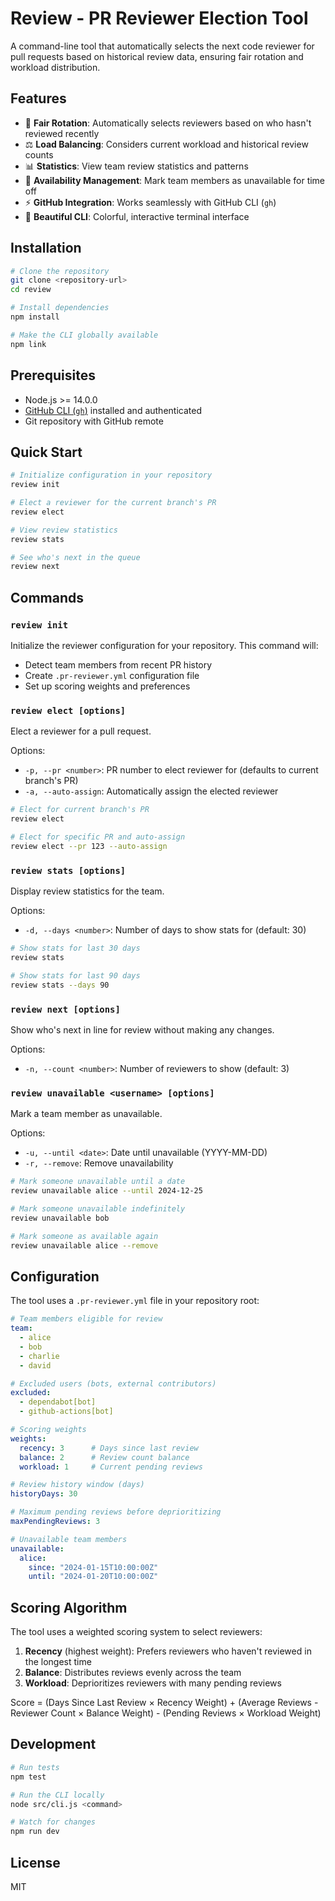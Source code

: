 # Review - PR Reviewer Election Tool

A command-line tool that automatically selects the next code reviewer for pull requests based on historical review data, ensuring fair rotation and workload distribution.

## Features

- 🔄 **Fair Rotation**: Automatically selects reviewers based on who hasn't reviewed recently
- ⚖️ **Load Balancing**: Considers current workload and historical review counts
- 📊 **Statistics**: View team review statistics and patterns
- 🚫 **Availability Management**: Mark team members as unavailable for time off
- ⚡ **GitHub Integration**: Works seamlessly with GitHub CLI (`gh`)
- 🎨 **Beautiful CLI**: Colorful, interactive terminal interface

## Installation

```bash
# Clone the repository
git clone <repository-url>
cd review

# Install dependencies
npm install

# Make the CLI globally available
npm link
```

## Prerequisites

- Node.js >= 14.0.0
- [GitHub CLI (`gh`)](https://cli.github.com/) installed and authenticated
- Git repository with GitHub remote

## Quick Start

```bash
# Initialize configuration in your repository
review init

# Elect a reviewer for the current branch's PR
review elect

# View review statistics
review stats

# See who's next in the queue
review next
```

## Commands

### `review init`
Initialize the reviewer configuration for your repository. This command will:
- Detect team members from recent PR history
- Create `.pr-reviewer.yml` configuration file
- Set up scoring weights and preferences

### `review elect [options]`
Elect a reviewer for a pull request.

Options:
- `-p, --pr <number>`: PR number to elect reviewer for (defaults to current branch's PR)
- `-a, --auto-assign`: Automatically assign the elected reviewer

```bash
# Elect for current branch's PR
review elect

# Elect for specific PR and auto-assign
review elect --pr 123 --auto-assign
```

### `review stats [options]`
Display review statistics for the team.

Options:
- `-d, --days <number>`: Number of days to show stats for (default: 30)

```bash
# Show stats for last 30 days
review stats

# Show stats for last 90 days
review stats --days 90
```

### `review next [options]`
Show who's next in line for review without making any changes.

Options:
- `-n, --count <number>`: Number of reviewers to show (default: 3)

### `review unavailable <username> [options]`
Mark a team member as unavailable.

Options:
- `-u, --until <date>`: Date until unavailable (YYYY-MM-DD)
- `-r, --remove`: Remove unavailability

```bash
# Mark someone unavailable until a date
review unavailable alice --until 2024-12-25

# Mark someone unavailable indefinitely
review unavailable bob

# Mark someone as available again
review unavailable alice --remove
```

## Configuration

The tool uses a `.pr-reviewer.yml` file in your repository root:

```yaml
# Team members eligible for review
team:
  - alice
  - bob
  - charlie
  - david

# Excluded users (bots, external contributors)
excluded:
  - dependabot[bot]
  - github-actions[bot]

# Scoring weights
weights:
  recency: 3      # Days since last review
  balance: 2      # Review count balance
  workload: 1     # Current pending reviews

# Review history window (days)
historyDays: 30

# Maximum pending reviews before deprioritizing
maxPendingReviews: 3

# Unavailable team members
unavailable:
  alice:
    since: "2024-01-15T10:00:00Z"
    until: "2024-01-20T10:00:00Z"
```

## Scoring Algorithm

The tool uses a weighted scoring system to select reviewers:

1. **Recency** (highest weight): Prefers reviewers who haven't reviewed in the longest time
2. **Balance**: Distributes reviews evenly across the team
3. **Workload**: Deprioritizes reviewers with many pending reviews

Score = (Days Since Last Review × Recency Weight) + (Average Reviews - Reviewer Count × Balance Weight) - (Pending Reviews × Workload Weight)

## Development

```bash
# Run tests
npm test

# Run the CLI locally
node src/cli.js <command>

# Watch for changes
npm run dev
```

## License

MIT